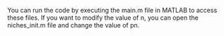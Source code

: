 You can run the code by executing the main.m file in MATLAB to access these files. If you want to modify the value of n, you can open the niches_init.m file and change the value of pn.
